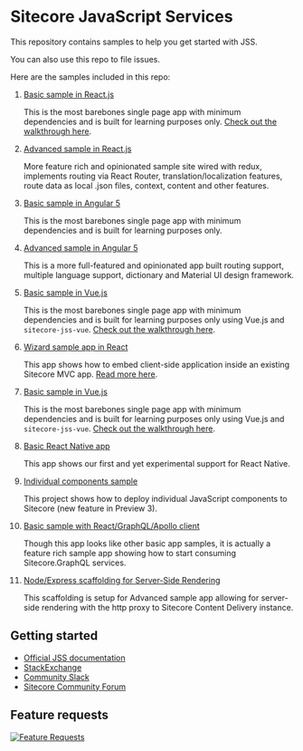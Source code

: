 # Sitecore JavaScript Services

This repository contains samples to help you get started with JSS.

You can also use this repo to file issues.

Here are the samples included in this repo:

1. [Basic sample in React.js](/samples/basic-sample-react)
   
   This is the most barebones single page app with minimum dependencies and is built for learning purposes only.
   [Check out the walkthrough here](https://jss.sitecore.net/#/cookbook/basic-app).

1. [Advanced sample in React.js](/samples/advanced-sample-react)

    More feature rich and opinionated sample site wired with redux, implements routing via React Router, translation/localization features, route data as local .json files, context, content and other features.

1. [Basic sample in Angular 5](/samples/basic-sample-angular)

   This is the most barebones single page app with minimum dependencies and is built for learning purposes only.

1. [Advanced sample in Angular 5](/samples/advanced-sample-angular)

    This is a more full-featured and opinionated app built routing support, multiple language support, dictionary and Material UI design framework.


1. [Basic sample in Vue.js](/samples/basic-sample-vue-web)
   
   This is the most barebones single page app with minimum dependencies and is built for learning purposes only using Vue.js and `sitecore-jss-vue`.
   [Check out the walkthrough here](https://jss.sitecore.net/#/cookbook/basic-app).

1. [Wizard sample app in React](/samples/embedded-wizard-sample-react)

    This app shows how to embed client-side application inside an existing Sitecore MVC app. [Read more here](https://jss.sitecore.net/#/cookbook/recipes/embedded-wizard-sample).

1. [Basic sample in Vue.js](/samples/basic-sample-vue-web)
   
   This is the most barebones single page app with minimum dependencies and is built for learning purposes only using Vue.js and `sitecore-jss-vue`.
   [Check out the walkthrough here](https://jss.sitecore.net/#/cookbook/basic-app).

1. [Basic React Native app](/samples/basic-sample-react-native)

    This app shows our first and yet experimental support for React Native.

1. [Individual components sample](/samples/individual-components-sample-react-web)

    This project shows how to deploy individual JavaScript components to Sitecore (new feature in Preview 3).

1. [Basic sample with React/GraphQL/Apollo client](/samples/basic-sample-react-graphql)

    Though this app looks like other basic app samples, it is actually a feature rich sample app showing 
    how to start consuming Sitecore.GraphQL services.

1. [Node/Express scaffolding for Server-Side Rendering](/samples/node-express-ssr)

    This scaffolding is setup for Advanced sample app allowing for server-side rendering with the http proxy to Sitecore Content Delivery instance.

## Getting started
- [Official JSS documentation](https://jss.sitecore.net/)
- [StackExchange](https://sitecore.stackexchange.com/)
- [Community Slack](https://sitecorechat.slack.com/messages/jss)
- [Sitecore Community Forum](https://community.sitecore.net/developers/f/40)

## Feature requests
[![Feature Requests](http://feathub.com/Sitecore/jss?format=svg)](http://feathub.com/Sitecore/jss)

